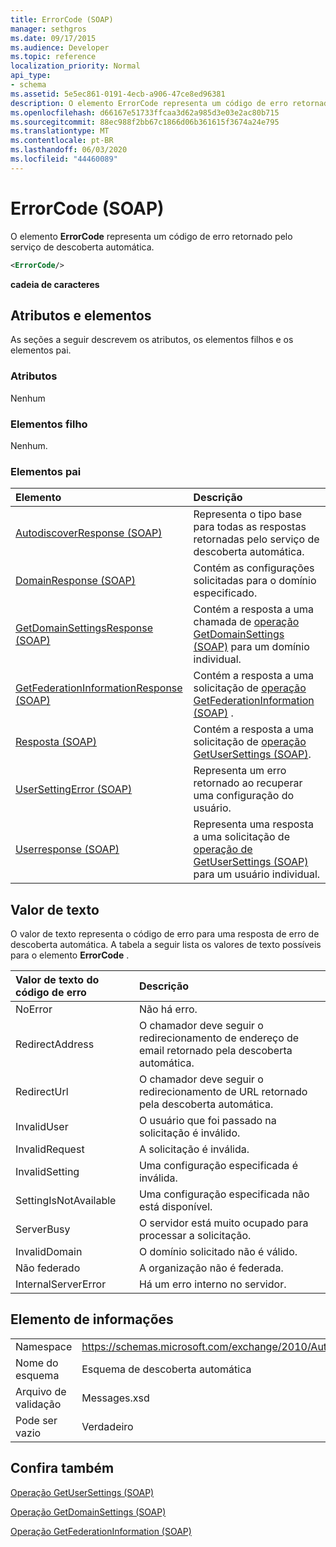 ```yaml
---
title: ErrorCode (SOAP)
manager: sethgros
ms.date: 09/17/2015
ms.audience: Developer
ms.topic: reference
localization_priority: Normal
api_type:
- schema
ms.assetid: 5e5ec861-0191-4ecb-a906-47ce8ed96381
description: O elemento ErrorCode representa um código de erro retornado pelo serviço de descoberta automática.
ms.openlocfilehash: d66167e51733ffcaa3d62a985d3e03e2ac80b715
ms.sourcegitcommit: 88ec988f2bb67c1866d06b361615f3674a24e795
ms.translationtype: MT
ms.contentlocale: pt-BR
ms.lasthandoff: 06/03/2020
ms.locfileid: "44460089"
---
```

# <a name="errorcode-soap"></a>ErrorCode (SOAP)

O elemento **ErrorCode** representa um código de erro retornado pelo serviço de descoberta automática. 
  
```XML
<ErrorCode/>
```

 **cadeia de caracteres**
## <a name="attributes-and-elements"></a>Atributos e elementos

As seções a seguir descrevem os atributos, os elementos filhos e os elementos pai.
  
### <a name="attributes"></a>Atributos

Nenhum
  
### <a name="child-elements"></a>Elementos filho

Nenhum.
  
### <a name="parent-elements"></a>Elementos pai

|**Elemento**|**Descrição**|
|:-----|:-----|
|[AutodiscoverResponse (SOAP)](autodiscoverresponse-soap.md) <br/> |Representa o tipo base para todas as respostas retornadas pelo serviço de descoberta automática.  <br/> |
|[DomainResponse (SOAP)](domainresponse-soap.md) <br/> |Contém as configurações solicitadas para o domínio especificado.  <br/> |
|[GetDomainSettingsResponse (SOAP)](getdomainsettingsresponse-soap.md) <br/> |Contém a resposta a uma chamada de [operação GetDomainSettings (SOAP)](getdomainsettings-operation-soap.md) para um domínio individual.  <br/> |
|[GetFederationInformationResponse (SOAP)](getfederationinformationresponse-soap.md) <br/> |Contém a resposta a uma solicitação de [operação GetFederationInformation (SOAP)](getfederationinformation-operation-soap.md) .  <br/> |
|[Resposta (SOAP)](response-soap.md) <br/> |Contém a resposta a uma solicitação de [operação GetUserSettings (SOAP)](getusersettings-operation-soap.md).  <br/> |
|[UserSettingError (SOAP)](usersettingerror-soap.md) <br/> |Representa um erro retornado ao recuperar uma configuração do usuário.  <br/> |
|[Userresponse (SOAP)](userresponse-soap.md) <br/> |Representa uma resposta a uma solicitação de [operação de GetUserSettings (SOAP)](getusersettings-operation-soap.md) para um usuário individual.  <br/> |
   
## <a name="text-value"></a>Valor de texto

O valor de texto representa o código de erro para uma resposta de erro de descoberta automática. A tabela a seguir lista os valores de texto possíveis para o elemento **ErrorCode** . 
  
|**Valor de texto do código de erro**|**Descrição**|
|:-----|:-----|
|NoError  <br/> |Não há erro.  <br/> |
|RedirectAddress  <br/> |O chamador deve seguir o redirecionamento de endereço de email retornado pela descoberta automática.  <br/> |
|RedirectUrl  <br/> |O chamador deve seguir o redirecionamento de URL retornado pela descoberta automática.  <br/> |
|InvalidUser  <br/> |O usuário que foi passado na solicitação é inválido.  <br/> |
|InvalidRequest  <br/> |A solicitação é inválida.  <br/> |
|InvalidSetting  <br/> |Uma configuração especificada é inválida.  <br/> |
|SettingIsNotAvailable  <br/> |Uma configuração especificada não está disponível.  <br/> |
|ServerBusy  <br/> |O servidor está muito ocupado para processar a solicitação.  <br/> |
|InvalidDomain  <br/> |O domínio solicitado não é válido.  <br/> |
|Não federado  <br/> |A organização não é federada.  <br/> |
|InternalServerError  <br/> |Há um erro interno no servidor.  <br/> |
   
## <a name="element-information"></a>Elemento de informações

|||
|:-----|:-----|
|Namespace  <br/> |https://schemas.microsoft.com/exchange/2010/Autodiscover  <br/> |
|Nome do esquema  <br/> |Esquema de descoberta automática  <br/> |
|Arquivo de validação  <br/> |Messages.xsd  <br/> |
|Pode ser vazio  <br/> |Verdadeiro  <br/> |
   
## <a name="see-also"></a>Confira também



[Operação GetUserSettings (SOAP)](getusersettings-operation-soap.md)
  
[Operação GetDomainSettings (SOAP)](getdomainsettings-operation-soap.md)
  
[Operação GetFederationInformation (SOAP)](getfederationinformation-operation-soap.md)

